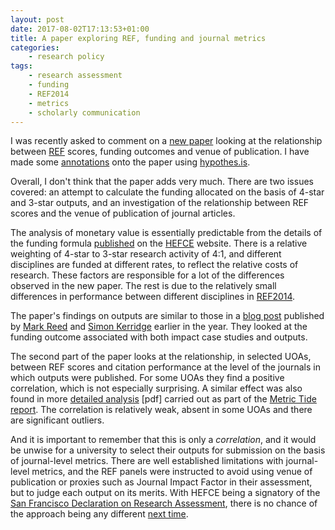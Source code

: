 ```yaml
---
layout: post
date: 2017-08-02T17:13:53+01:00
title: A paper exploring REF, funding and journal metrics
categories:
    - research policy
tags:
    - research assessment
    - funding
    - REF2014
    - metrics
    - scholarly communication
---
```


I was recently asked to comment on a [new paper](http://journals.plos.org/plosone/articleid=10.1371/journal.pone.0179722#pone.0179722.ref020) looking at the relationship between [REF](http://ref.ac.uk) scores, funding outcomes and venue of publication. I have made some [annotations](https://via.hypothes.is/http:/journals.plos.org/plosone/article?id=10.1371/journal.pone.0179722#pone.0179722.ref020) onto the paper using [hypothes.is](http://hypothes.is).

Overall, I don't think that the paper adds very much. There are two issues covered: an attempt to calculate the funding allocated on the basis of 4-star and 3-star outputs, and an investigation of the relationship between REF scores and the venue of publication of journal articles.

The analysis of monetary value is essentially predictable from the details of the funding formula [published](http://www.hefce.ac.uk/pubs/year/2017/201704/) on the [HEFCE](http://www.hefce.ac.uk) website. There is a relative weighting of 4-star to 3-star research activity of 4:1, and different disciplines are funded at different rates, to reflect the relative costs of research. These factors are responsible for a lot of the differences observed in the new paper. The rest is due to the relatively small differences in performance between different disciplines in [REF2014](http://ref.ac.uk).

The paper's findings on outputs are similar to those in a [blog post](http://www.fasttrackimpact.com/single-post/2017/02/01/How-much-was-an-impact-case-study-worth-in-the-UK-Research-Excellence-Framework) published by [Mark Reed](https://twitter.com/profmarkreed) and [Simon Kerridge](https://twitter.com/SimonRKerridge) earlier in the year. They looked at the funding outcome associated with both impact case studies and outputs.

The second part of the paper looks at the relationship, in selected UOAs, between REF scores and citation performance at the level of the journals in which outputs were published. For some UOAs they find a positive correlation, which is not especially surprising. A similar effect was also found in more [detailed analysis](http://www.hefce.ac.uk/media/HEFCE,2014/Content/Pubs/Independentresearch/2015/The,Metric,Tide/2015_metrictideS2.pdf) [pdf] carried out as part of the [Metric Tide report](http://www.hefce.ac.uk/pubs/rereports/year/2015/metrictide/). The correlation is relatively weak, absent in some UOAs and there are significant outliers.

And it is important to remember that this is only a _correlation_, and it would be unwise for a university to select their outputs for submission on the basis of journal-level metrics. There are well established limitations with journal-level metrics, and the REF panels were instructed to avoid using venue of publication or proxies such as Journal Impact Factor in their assessment, but to judge each output on its merits. With HEFCE being a signatory of the [San Francisco Declaration on Research Assessment](http://www.ascb.org/dora/), there is no chance of the approach being any different [next time](http://www.hefce.ac.uk/rsrch/ref2021/refconsultation/).
